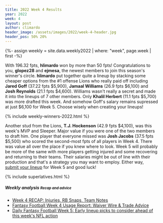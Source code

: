 ```yaml
---
title: 2022 Week 4 Results
year: 2022
week: 4
layout: post
author: climardo
header_image: /assets/images/2022/week-4-header.jpg
header_pos: 50% 20%
---
```

{%- assign weekly = site.data.weekly2022 | where: "week", page.week | first -%}

With 196.32 fpts, **hlimardo** won by more than 50 fpts! Congratulations to you, **glopez28** and **ejmesa**, the newest members to join this season's winner's circle. **hlimardo** put together quite a lineup by stacking some cheaper options from the #1 offense Lions who really paid off including **Jared Goff** (37.22 fpts $5,900), **Jamaal Williams** (26.9 fpts $6,100) and **Josh Reynolds** (21.1 fpts $4,600). Williams wasn't really a secret and made it into the lineups of 7 other members. Only **Khalil Herbert** (11.1 fpts $5,700) was more drafted this week. And somehow Goff's salary remains supressed at just $6,100 for Week 5. Choose wisely when creating your lineups! 

{% include weekly-winners-2022.html %}

Another stud from the Lions, **T.J. Hockenson** (42.9 fpts $4,100), was this week's MVP and Sleeper. Major value if you were one of the two members to draft him. One player that everyone missed was **Josh Jacobs** (37.5 fpts $5,500) who scored the second-most fpts of all players in Week 4. There was value all over the place if you knew where to look. Week 5 will probably be more of the same with more players getting injured and some recovering and returning to their teams. Their salaries might be out of line with their production and that's a strategy you may want to employ. Either way, [submit your lineup](/submit) for Week 5 and good luck!

{% include superlatives.html %}

##### Weekly analysis <small class="text-muted">Recap and advice</small>
- [Week 4 RECAP: Injuries, RB Snaps, Team Notes](https://mayomedia.substack.com/p/week-4-recap-injuries-rb-snaps-team)
- [Fantasy Football Week 4 Usage Report: Waiver Wire & Trade Advice](https://www.fantasypros.com/2022/10/fantasy-football-waiver-wire-trade-advice-usage-report/)
- [Daily Fantasy Football Week 5: Early lineup picks to consider ahead of this week's NFL action](https://sports.yahoo.com/daily-fantasy-football-week-5-early-lineup-picks-to-consider-ahead-of-this-weeks-nfl-action-232321770.html)
